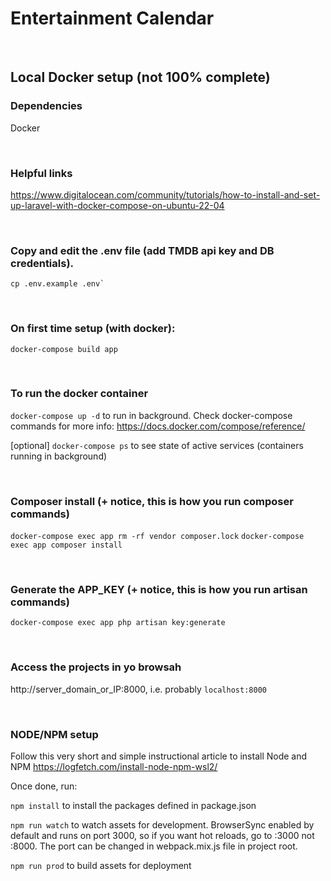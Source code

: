 # Entertainment Calendar 

<br>

## Local Docker setup (not 100% complete)

### Dependencies
  Docker
  
<br>

### Helpful links
  https://www.digitalocean.com/community/tutorials/how-to-install-and-set-up-laravel-with-docker-compose-on-ubuntu-22-04 
  
<br>

### Copy and edit the .env file (add TMDB api key and DB credentials). 

<code>cp .env.example .env`</code>

<br>

### On first time setup (with docker):

`docker-compose build app`

<br>

### To run the docker container

`docker-compose up -d` to run in background. Check docker-compose commands for more info: https://docs.docker.com/compose/reference/ 

[optional] `docker-compose ps` to see state of active services (containers running in background)

<br>

### Composer install (+ notice, this is how you run composer commands)

`docker-compose exec app rm -rf vendor composer.lock`
`docker-compose exec app composer install`

<br>

### Generate the APP_KEY (+ notice, this is how you run artisan commands)

`docker-compose exec app php artisan key:generate`

<br>

### Access the projects in yo browsah

http://server_domain_or_IP:8000, i.e. probably `localhost:8000`

<br>

### NODE/NPM setup

Follow this very short and simple instructional article to install Node and NPM https://logfetch.com/install-node-npm-wsl2/ 

Once done, run: 

`npm install` to install the packages defined in package.json

`npm run watch` to watch assets for development. BrowserSync enabled by default and runs on port 3000, so if you want hot reloads, go to :3000 not :8000. The port can be changed in webpack.mix.js file in project root.

`npm run prod` to build assets for deployment

